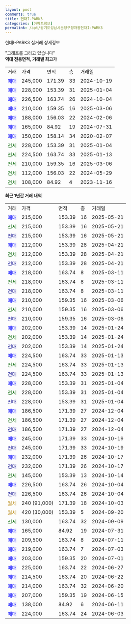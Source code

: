 ```yaml
---
layout: post
comments: true
title: 현대I-PARK3
categories: [아파트정보]
permalink: /apt/경기도성남시분당구정자동현대I-PARK3
---
```


현대I-PARK3 실거래 상세정보

<script type="text/javascript">
  google.charts.load('current', {'packages':['line', 'corechart']});
  google.charts.setOnLoadCallback(drawChart);

  function drawChart() {
    var data = new google.visualization.DataTable();
    data.addColumn('date', '거래일');
    data.addColumn('number', "매매");
    data.addColumn('number', "전세");
    data.addColumn('number', "전매");

    data.addRows([[new Date(Date.parse("2025-05-21")), 215000, null, null], [new Date(Date.parse("2025-05-21")), null, 215000, null], [new Date(Date.parse("2025-05-21")), null, null, 215000], [new Date(Date.parse("2025-04-21")), 212000, null, null], [new Date(Date.parse("2025-04-21")), null, 212000, null], [new Date(Date.parse("2025-04-21")), null, null, 212000], [new Date(Date.parse("2025-03-11")), 218000, null, null], [new Date(Date.parse("2025-03-11")), null, 218000, null], [new Date(Date.parse("2025-03-11")), null, null, 218000], [new Date(Date.parse("2025-03-06")), 210000, null, null], [new Date(Date.parse("2025-03-06")), null, 210000, null], [new Date(Date.parse("2025-03-06")), null, null, 210000], [new Date(Date.parse("2025-01-24")), 202000, null, null], [new Date(Date.parse("2025-01-24")), null, 202000, null], [new Date(Date.parse("2025-01-24")), null, null, 202000], [new Date(Date.parse("2025-01-13")), 224500, null, null], [new Date(Date.parse("2025-01-13")), null, 224500, null], [new Date(Date.parse("2025-01-13")), null, null, 224500], [new Date(Date.parse("2025-01-04")), 228000, null, null], [new Date(Date.parse("2025-01-04")), null, 228000, null], [new Date(Date.parse("2025-01-04")), null, null, 228000], [new Date(Date.parse("2024-12-04")), 186500, null, null], [new Date(Date.parse("2024-12-04")), null, 186500, null], [new Date(Date.parse("2024-12-04")), null, null, 186500], [new Date(Date.parse("2024-10-19")), 245000, null, null], [new Date(Date.parse("2024-10-19")), null, null, 245000], [new Date(Date.parse("2024-10-17")), 232000, null, null], [new Date(Date.parse("2024-10-17")), null, null, 232000], [new Date(Date.parse("2024-10-14")), null, 145000, null], [new Date(Date.parse("2024-10-04")), 226500, null, null], [new Date(Date.parse("2024-10-04")), null, null, 226500], [new Date(Date.parse("2024-10-03")), null, null, null], [new Date(Date.parse("2024-09-20")), null, null, null], [new Date(Date.parse("2024-09-09")), null, 130000, null], [new Date(Date.parse("2024-07-31")), 165000, null, null], [new Date(Date.parse("2024-07-11")), 209500, null, null], [new Date(Date.parse("2024-07-03")), 219000, null, null], [new Date(Date.parse("2024-07-01")), 203000, null, null], [new Date(Date.parse("2024-06-27")), 225000, null, null], [new Date(Date.parse("2024-06-22")), 214500, null, null], [new Date(Date.parse("2024-06-20")), 214000, null, null], [new Date(Date.parse("2024-06-15")), 207000, null, null], [new Date(Date.parse("2024-06-11")), 138000, null, null], [new Date(Date.parse("2024-06-03")), 224000, null, null]]);

    var options = {
      hAxis: {
        format: 'yyyy/MM/dd'
      },    
      lineWidth: 0,
      pointsVisible: true,    
      title: '최근 1년간 유형별 실거래가 분포',
      legend: { position: 'bottom' }
    };

    var formatter = new google.visualization.NumberFormat({pattern:'###,###'} );
    formatter.format(data, 1);
    formatter.format(data, 2);
    
    setTimeout(function() {
        var chart = new google.visualization.LineChart(document.getElementById('columnchart_material'));
        chart.draw(data, (options));
        document.getElementById('loading').style.display = 'none';
    }, 200);
  }
</script>


<div id="loading" style="z-index:20; display: block; margin-left: 0px">"그래프를 그리고 있습니다"</div>
<div id="columnchart_material" style="width: 95%; margin-left: 0px; display: block"></div>
<!-- contents start -->
<b>역대 전용면적, 거래별 최고가</b>
<table class="sortable">
    <tr>
      <td>거래</td>
      <td>가격</td>
      <td>면적</td>
      <td>층</td>
      <td>거래일</td>
    </tr>
        <tr>
          <td><a style="color: blue">매매</a></td>
          <td>245,000</td>
          <td>171.39</td>
          <td>33</td>
          <td>2024-10-19</td>
        </tr>            <tr>
          <td><a style="color: blue">매매</a></td>
          <td>228,000</td>
          <td>153.39</td>
          <td>31</td>
          <td>2025-01-04</td>
        </tr>            <tr>
          <td><a style="color: blue">매매</a></td>
          <td>226,500</td>
          <td>163.74</td>
          <td>26</td>
          <td>2024-10-04</td>
        </tr>            <tr>
          <td><a style="color: blue">매매</a></td>
          <td>210,000</td>
          <td>159.35</td>
          <td>16</td>
          <td>2025-03-06</td>
        </tr>            <tr>
          <td><a style="color: blue">매매</a></td>
          <td>188,000</td>
          <td>156.03</td>
          <td>22</td>
          <td>2024-02-06</td>
        </tr>            <tr>
          <td><a style="color: blue">매매</a></td>
          <td>165,000</td>
          <td>84.92</td>
          <td>19</td>
          <td>2024-07-31</td>
        </tr>            <tr>
          <td><a style="color: blue">매매</a></td>
          <td>150,000</td>
          <td>158.14</td>
          <td>34</td>
          <td>2020-02-07</td>
        </tr>        
        <tr>
              <td><a style="color: darkgreen">전세</a></td>
              <td>228,000</td>
              <td>153.39</td>
              <td>31</td>
              <td>2025-01-04</td>
            </tr>            <tr>
              <td><a style="color: darkgreen">전세</a></td>
              <td>224,500</td>
              <td>163.74</td>
              <td>33</td>
              <td>2025-01-13</td>
            </tr>            <tr>
              <td><a style="color: darkgreen">전세</a></td>
              <td>210,000</td>
              <td>159.35</td>
              <td>16</td>
              <td>2025-03-06</td>
            </tr>            <tr>
              <td><a style="color: darkgreen">전세</a></td>
              <td>112,000</td>
              <td>156.03</td>
              <td>22</td>
              <td>2024-05-29</td>
            </tr>            <tr>
              <td><a style="color: darkgreen">전세</a></td>
              <td>108,000</td>
              <td>84.92</td>
              <td>4</td>
              <td>2023-11-16</td>
            </tr>        
    
</table>

<b>최근 1년간 거래 내역</b>

<table class="sortable">
    <tr>
      <td>거래</td>
      <td>가격</td>
      <td>면적</td>
      <td>층</td>
      <td>거래일</td>
    </tr>
    <tr>
      <td><a style="color: blue">매매</a></td>
      <td>215,000</td>
      <td>153.39</td>
      <td>16</td>
      <td>2025-05-21</td>
    </tr>          <tr>
      <td><a style="color: darkgreen">전세</a></td>
      <td>215,000</td>
      <td>153.39</td>
      <td>16</td>
      <td>2025-05-21</td>
    </tr>          <tr>
      <td><a style="color: darkblue">전매</a></td>
      <td>215,000</td>
      <td>153.39</td>
      <td>16</td>
      <td>2025-05-21</td>
    </tr>          <tr>
      <td><a style="color: blue">매매</a></td>
      <td>212,000</td>
      <td>153.39</td>
      <td>28</td>
      <td>2025-04-21</td>
    </tr>          <tr>
      <td><a style="color: darkgreen">전세</a></td>
      <td>212,000</td>
      <td>153.39</td>
      <td>28</td>
      <td>2025-04-21</td>
    </tr>          <tr>
      <td><a style="color: darkblue">전매</a></td>
      <td>212,000</td>
      <td>153.39</td>
      <td>28</td>
      <td>2025-04-21</td>
    </tr>          <tr>
      <td><a style="color: blue">매매</a></td>
      <td>218,000</td>
      <td>163.74</td>
      <td>8</td>
      <td>2025-03-11</td>
    </tr>          <tr>
      <td><a style="color: darkgreen">전세</a></td>
      <td>218,000</td>
      <td>163.74</td>
      <td>8</td>
      <td>2025-03-11</td>
    </tr>          <tr>
      <td><a style="color: darkblue">전매</a></td>
      <td>218,000</td>
      <td>163.74</td>
      <td>8</td>
      <td>2025-03-11</td>
    </tr>          <tr>
      <td><a style="color: blue">매매</a></td>
      <td>210,000</td>
      <td>159.35</td>
      <td>16</td>
      <td>2025-03-06</td>
    </tr>          <tr>
      <td><a style="color: darkgreen">전세</a></td>
      <td>210,000</td>
      <td>159.35</td>
      <td>16</td>
      <td>2025-03-06</td>
    </tr>          <tr>
      <td><a style="color: darkblue">전매</a></td>
      <td>210,000</td>
      <td>159.35</td>
      <td>16</td>
      <td>2025-03-06</td>
    </tr>          <tr>
      <td><a style="color: blue">매매</a></td>
      <td>202,000</td>
      <td>153.39</td>
      <td>14</td>
      <td>2025-01-24</td>
    </tr>          <tr>
      <td><a style="color: darkgreen">전세</a></td>
      <td>202,000</td>
      <td>153.39</td>
      <td>14</td>
      <td>2025-01-24</td>
    </tr>          <tr>
      <td><a style="color: darkblue">전매</a></td>
      <td>202,000</td>
      <td>153.39</td>
      <td>14</td>
      <td>2025-01-24</td>
    </tr>          <tr>
      <td><a style="color: blue">매매</a></td>
      <td>224,500</td>
      <td>163.74</td>
      <td>33</td>
      <td>2025-01-13</td>
    </tr>          <tr>
      <td><a style="color: darkgreen">전세</a></td>
      <td>224,500</td>
      <td>163.74</td>
      <td>33</td>
      <td>2025-01-13</td>
    </tr>          <tr>
      <td><a style="color: darkblue">전매</a></td>
      <td>224,500</td>
      <td>163.74</td>
      <td>33</td>
      <td>2025-01-13</td>
    </tr>          <tr>
      <td><a style="color: blue">매매</a></td>
      <td>228,000</td>
      <td>153.39</td>
      <td>31</td>
      <td>2025-01-04</td>
    </tr>          <tr>
      <td><a style="color: darkgreen">전세</a></td>
      <td>228,000</td>
      <td>153.39</td>
      <td>31</td>
      <td>2025-01-04</td>
    </tr>          <tr>
      <td><a style="color: darkblue">전매</a></td>
      <td>228,000</td>
      <td>153.39</td>
      <td>31</td>
      <td>2025-01-04</td>
    </tr>          <tr>
      <td><a style="color: blue">매매</a></td>
      <td>186,500</td>
      <td>171.39</td>
      <td>27</td>
      <td>2024-12-04</td>
    </tr>          <tr>
      <td><a style="color: darkgreen">전세</a></td>
      <td>186,500</td>
      <td>171.39</td>
      <td>27</td>
      <td>2024-12-04</td>
    </tr>          <tr>
      <td><a style="color: darkblue">전매</a></td>
      <td>186,500</td>
      <td>171.39</td>
      <td>27</td>
      <td>2024-12-04</td>
    </tr>          <tr>
      <td><a style="color: blue">매매</a></td>
      <td>245,000</td>
      <td>171.39</td>
      <td>33</td>
      <td>2024-10-19</td>
    </tr>          <tr>
      <td><a style="color: darkblue">전매</a></td>
      <td>245,000</td>
      <td>171.39</td>
      <td>33</td>
      <td>2024-10-19</td>
    </tr>          <tr>
      <td><a style="color: blue">매매</a></td>
      <td>232,000</td>
      <td>171.39</td>
      <td>26</td>
      <td>2024-10-17</td>
    </tr>          <tr>
      <td><a style="color: darkblue">전매</a></td>
      <td>232,000</td>
      <td>171.39</td>
      <td>26</td>
      <td>2024-10-17</td>
    </tr>          <tr>
      <td><a style="color: darkgreen">전세</a></td>
      <td>145,000</td>
      <td>153.39</td>
      <td>13</td>
      <td>2024-10-14</td>
    </tr>          <tr>
      <td><a style="color: blue">매매</a></td>
      <td>226,500</td>
      <td>163.74</td>
      <td>26</td>
      <td>2024-10-04</td>
    </tr>          <tr>
      <td><a style="color: darkblue">전매</a></td>
      <td>226,500</td>
      <td>163.74</td>
      <td>26</td>
      <td>2024-10-04</td>
    </tr>          <tr>
      <td><a style="color: darkgoldenrod">월세</a></td>
      <td>240 (91,000)</td>
      <td>171.39</td>
      <td>18</td>
      <td>2024-10-03</td>
    </tr>          <tr>
      <td><a style="color: darkgoldenrod">월세</a></td>
      <td>420 (30,000)</td>
      <td>153.39</td>
      <td>5</td>
      <td>2024-09-20</td>
    </tr>          <tr>
      <td><a style="color: darkgreen">전세</a></td>
      <td>130,000</td>
      <td>163.74</td>
      <td>32</td>
      <td>2024-09-09</td>
    </tr>          <tr>
      <td><a style="color: blue">매매</a></td>
      <td>165,000</td>
      <td>84.92</td>
      <td>19</td>
      <td>2024-07-31</td>
    </tr>          <tr>
      <td><a style="color: blue">매매</a></td>
      <td>209,500</td>
      <td>163.74</td>
      <td>8</td>
      <td>2024-07-11</td>
    </tr>          <tr>
      <td><a style="color: blue">매매</a></td>
      <td>219,000</td>
      <td>163.74</td>
      <td>7</td>
      <td>2024-07-03</td>
    </tr>          <tr>
      <td><a style="color: blue">매매</a></td>
      <td>203,000</td>
      <td>159.35</td>
      <td>20</td>
      <td>2024-07-01</td>
    </tr>          <tr>
      <td><a style="color: blue">매매</a></td>
      <td>225,000</td>
      <td>163.74</td>
      <td>22</td>
      <td>2024-06-27</td>
    </tr>          <tr>
      <td><a style="color: blue">매매</a></td>
      <td>214,500</td>
      <td>163.74</td>
      <td>20</td>
      <td>2024-06-22</td>
    </tr>          <tr>
      <td><a style="color: blue">매매</a></td>
      <td>214,000</td>
      <td>163.74</td>
      <td>32</td>
      <td>2024-06-20</td>
    </tr>          <tr>
      <td><a style="color: blue">매매</a></td>
      <td>207,000</td>
      <td>159.35</td>
      <td>19</td>
      <td>2024-06-15</td>
    </tr>          <tr>
      <td><a style="color: blue">매매</a></td>
      <td>138,000</td>
      <td>84.92</td>
      <td>6</td>
      <td>2024-06-11</td>
    </tr>          <tr>
      <td><a style="color: blue">매매</a></td>
      <td>224,000</td>
      <td>163.74</td>
      <td>24</td>
      <td>2024-06-03</td>
    </tr>      </table>
<!-- contents end -->    

